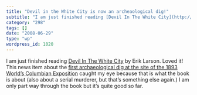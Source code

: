 ```yaml
---
title: "Devil in the White City is now an archeaological dig!"
subtitle: "I am just finished reading [Devil In The White City](http://www.amazon.com/Devil-White-City-Madness-..."
category: "298"
tags: []
date: "2008-06-29"
type: "wp"
wordpress_id: 1020
---
```

I am just finished reading [Devil In The White City](http://www.amazon.com/Devil-White-City-Madness-Changed/dp/0375725601) by Erik Larson. Loved it!
This news item about the [first archaeological dig at the site of the 1893 World’s Columbian Exposition](http://www.physorg.com/news130431733.html) caught my eye because that is what the book is about (also about a serial murderer, but that’s something else again.) I am only part way through the book but it’s quite good so far.